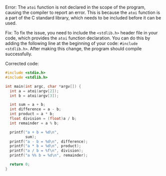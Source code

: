 
Error: The `atoi` function is not declared in the scope of the program, causing the compiler to report an error. This is because the `atoi` function is a part of the C standard library, which needs to be included before it can be used.

Fix: To fix the issue, you need to include the `<stdlib.h>` header file in your code, which provides the `atoi` function declaration. You can do this by adding the following line at the beginning of your code: `#include <stdlib.h>`. After making this change, the program should compile successfully.

Corrected code:
```c
#include <stdio.h>
#include <stdlib.h>

int main(int argc, char *argv[]) {
  int a = atoi(argv[2]);
  int b = atoi(argv[3]);

  int sum = a + b;
  int difference = a - b;
  int product = a * b;
  float division = (float)a / b;
  int remainder = a % b;

  printf("a + b = %d\n",
         sum);
  printf("a - b = %d\n", difference);
  printf("a * b = %d\n", product);
  printf("a / b = %f\n", division);
  printf("a %% b = %d\n", remainder);

  return 0;
}
```
